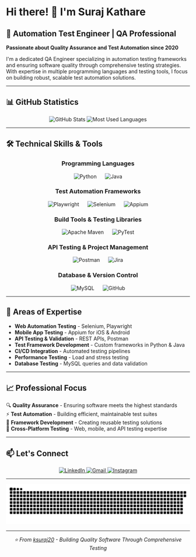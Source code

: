 # Hi there! 👋 I'm Suraj Kathare

## 🚀 Automation Test Engineer | QA Professional

**Passionate about Quality Assurance and Test Automation since 2020**

I'm a dedicated QA Engineer specializing in automation testing frameworks and ensuring software quality through comprehensive testing strategies. With expertise in multiple programming languages and testing tools, I focus on building robust, scalable test automation solutions.

---

## 📊 GitHub Statistics

<div align="center">
  <img src="https://github-readme-stats.vercel.app/api?username=ksuraj20&hide_title=false&hide_rank=true&show_icons=true&include_all_commits=true&count_private=true&disable_animations=false&theme=github_dark&locale=en&hide_border=true&bg_color=0D1117" height="180" alt="GitHub Stats" />
  <img src="https://github-readme-stats.vercel.app/api/top-langs?username=ksuraj20&locale=en&hide_title=false&layout=compact&card_width=320&langs_count=6&theme=github_dark&hide_border=true&bg_color=0D1117" height="180" alt="Most Used Languages" />
</div>

---

## 🛠️ Technical Skills & Tools

<div align="center">

### Programming Languages
<img src="https://cdn.jsdelivr.net/gh/devicons/devicon/icons/python/python-original.svg" height="40" alt="Python" title="Python" />
<img width="15" />
<img src="https://cdn.jsdelivr.net/gh/devicons/devicon/icons/java/java-original.svg" height="40" alt="Java" title="Java" />

### Test Automation Frameworks
<img src="https://github.com/user-attachments/assets/4a0ae9b8-286b-45d6-a898-4f734c36e4c0" height="40" alt="Playwright" title="Playwright" />
<img width="15" />
<img src="https://cdn.jsdelivr.net/gh/devicons/devicon/icons/selenium/selenium-original.svg" height="40" alt="Selenium" title="Selenium" />
<img width="15" />
<img src="https://w7.pngwing.com/pngs/372/674/png-transparent-appium-test-automation-software-testing-selenium-calabash-purple-violet-text.png" height="40" alt="Appium" title="Appium" />

### Build Tools & Testing Libraries
<img src="https://cdn.simpleicons.org/apachemaven/C71A36" height="40" alt="Apache Maven" title="Apache Maven" />
<img width="15" />
<img src="https://cdn.simpleicons.org/pytest/0A9EDC" height="40" alt="PyTest" title="PyTest" />

### API Testing & Project Management
<img src="https://cdn.simpleicons.org/postman/FF6C37" height="40" alt="Postman" title="Postman" />
<img width="15" />
<img src="https://cdn.simpleicons.org/jira/0052CC" height="40" alt="Jira" title="Jira" />

### Database & Version Control
<img src="https://skillicons.dev/icons?i=mysql" height="40" alt="MySQL" title="MySQL" />
<img width="15" />
<img src="https://skillicons.dev/icons?i=github" height="40" alt="GitHub" title="GitHub" />

</div>

---

## 🎯 Areas of Expertise

- **Web Automation Testing** - Selenium, Playwright
- **Mobile App Testing** - Appium for iOS & Android
- **API Testing & Validation** - REST APIs, Postman
- **Test Framework Development** - Custom frameworks in Python & Java
- **CI/CD Integration** - Automated testing pipelines
- **Performance Testing** - Load and stress testing
- **Database Testing** - MySQL queries and data validation

---

## 📈 Professional Focus

🔍 **Quality Assurance** - Ensuring software meets the highest standards  
⚡ **Test Automation** - Building efficient, maintainable test suites  
🔧 **Framework Development** - Creating reusable testing solutions  
📱 **Cross-Platform Testing** - Web, mobile, and API testing expertise  

---

## 📫 Let's Connect

<div align="center">
  <a href="https://www.linkedin.com/in/suraj-kathare-1021b9216/" target="_blank">
    <img src="https://img.shields.io/badge/LinkedIn-0077B5?style=for-the-badge&logo=linkedin&logoColor=white" alt="LinkedIn" />
  </a>
  <a href="mailto:suraj.kathare98@gmail.com" target="_blank">
    <img src="https://img.shields.io/badge/Gmail-D14836?style=for-the-badge&logo=gmail&logoColor=white" alt="Gmail" />
  </a>
  <a href="https://www.instagram.com/ksuraj_20/" target="_blank">
    <img src="https://img.shields.io/badge/Instagram-E4405F?style=for-the-badge&logo=instagram&logoColor=white" alt="Instagram" />
  </a>
</div>

---

<div align="center">
  <img src="https://github.com/ksuraj20/ksuraj20/blob/main/snake.svg" alt="GitHub Contributions Snake Animation" />
</div>

---

<div align="center">
  <i>⭐ From <a href="https://github.com/ksuraj20">ksuraj20</a> - Building Quality Software Through Comprehensive Testing</i>
</div>
